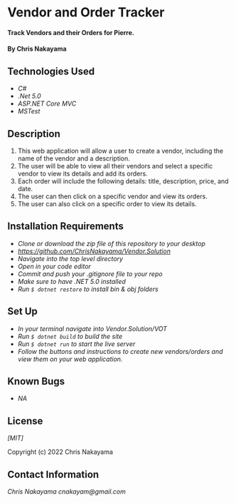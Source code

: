 # Vendor and Order Tracker

#### Track Vendors and their Orders for Pierre.

#### By Chris Nakayama

## Technologies Used

* _C#_
* _.Net 5.0_
* _ASP.NET Core MVC_
* _MSTest_

## Description

1. This web application will allow a user to create a vendor, including the name of the vendor and a description. 
2. The user will be able to view all their vendors and select a specific vendor to view its details and add its orders. 
3. Each order will include the following details: title, description, price, and date. 
4. The user can then click on a specific vendor and view its orders. 
5. The user can also click on a specific order to view its details.

## Installation Requirements

* _Clone or download the zip file of this repository to your desktop_
* _https://github.com/ChrisNakayama/Vendor.Solution_
* _Navigate into the top level directory_
* _Open in your code editor_
* _Commit and push your .gitignore file to your repo_
* _Make sure to have .NET 5.0 installed_
* _Run `$ dotnet restore` to install bin & obj folders_

## Set Up

* _In your terminal navigate into Vendor.Solution/VOT_
* _Run `$ dotnet build` to build the site_
* _Run `$ dotnet run` to start the live server_
* _Follow the buttons and instructions to create new vendors/orders and view them on your web application._


## Known Bugs

* _NA_

## License

_[MIT]_  

Copyright (c) 2022 Chris Nakayama

## Contact Information

_Chris Nakayama cnakayam@gmail.com_
